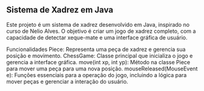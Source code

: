 ## Sistema de Xadrez em Java
Este projeto é um sistema de xadrez desenvolvido em Java, inspirado no curso de Nelio Alves. O objetivo é criar um jogo de xadrez completo, com a capacidade de detectar xeque-mate e uma interface gráfica de usuário.

Funcionalidades
Piece: Representa uma peça de xadrez e gerencia sua posição e movimento.
ChessGame: Classe principal que inicializa o jogo e gerencia a interface gráfica.
move(int xp, int yp): Método na classe Piece para mover uma peça para uma nova posição.
mouseReleased(MouseEvent e): Funções essenciais para a operação do jogo, incluindo a lógica para mover peças e gerenciar a interação do usuário.
